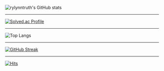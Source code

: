 ![rylynntruth's GitHub stats](https://github-readme-stats.vercel.app/api?username=rylynntruth&show_icons=true&theme=white)  
* * *
[![Solved.ac Profile](http://mazassumnida.wtf/api/generate_badge?boj=rylynntruth)](https://solved.ac/rylynntruth)
* * *
![Top Langs](https://github-readme-stats.vercel.app/api/top-langs/?username=rylynntruth&layout=dark&theme=dark)
* * *
[![GitHub Streak](https://streak-stats.demolab.com/?user=rylynntruth)](https://git.io/streak-stats)
* * *
[![Hits](https://hits.seeyoufarm.com/api/count/incr/badge.svg?url=https%3A%2F%2Fgithub.com%2Frylynntruth%2Fhit-counter&count_bg=%2379C83D&title_bg=%23555555&icon=&icon_color=%23E7E7E7&title=hits&edge_flat=false)](https://hits.seeyoufarm.com)
